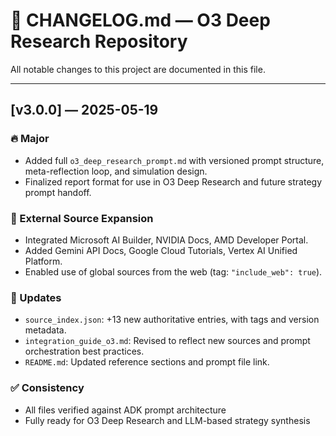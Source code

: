 # 📓 CHANGELOG.md — O3 Deep Research Repository

All notable changes to this project are documented in this file.

---

## [v3.0.0] — 2025-05-19

### 🔥 Major
- Added full `o3_deep_research_prompt.md` with versioned prompt structure, meta-reflection loop, and simulation design.
- Finalized report format for use in O3 Deep Research and future strategy prompt handoff.

### 📘 External Source Expansion
- Integrated Microsoft AI Builder, NVIDIA Docs, AMD Developer Portal.
- Added Gemini API Docs, Google Cloud Tutorials, Vertex AI Unified Platform.
- Enabled use of global sources from the web (tag: `"include_web": true`).

### 🔧 Updates
- `source_index.json`: +13 new authoritative entries, with tags and version metadata.
- `integration_guide_o3.md`: Revised to reflect new sources and prompt orchestration best practices.
- `README.md`: Updated reference sections and prompt file link.

### ✅ Consistency
- All files verified against ADK prompt architecture
- Fully ready for O3 Deep Research and LLM-based strategy synthesis
